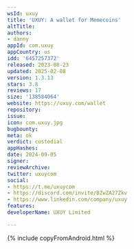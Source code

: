 ```yaml
---
wsId: uxuy
title: 'UXUY: A wallet for Memecoins'
altTitle: 
authors:
- danny
appId: com.uxuy
appCountry: us
idd: '6457257372'
released: 2023-08-23
updated: 2025-02-08
version: 1.3.13
stars: 3.8
reviews: 17
size: '138584064'
website: https://uxuy.com/wallet
repository: 
issue: 
icon: com.uxuy.jpg
bugbounty: 
meta: ok
verdict: custodial
appHashes: 
date: 2024-09-05
signer: 
reviewArchive: 
twitter: uxuycom
social:
- https://t.me/uxuycom
- https://discord.com/invite/BZwZA27Zkv
- https://www.linkedin.com/company/uxuy
features: 
developerName: UXUY Limited

---
```


{% include copyFromAndroid.html %}